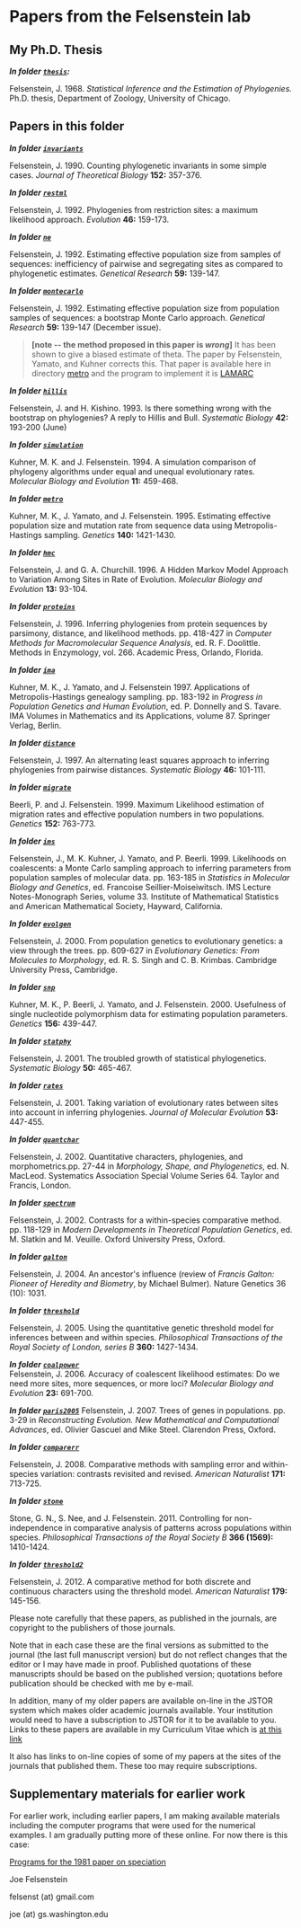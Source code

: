 
# Papers from the Felsenstein lab #

## My Ph.D. Thesis ##

**_In folder [`thesis`](thesis):_**

Felsenstein, J. 1968.  _Statistical Inference and the Estimation of Phylogenies._  Ph.D.
thesis, Department of Zoology, University of Chicago.

## Papers in this folder ##

**_In folder [`invariants`](invariants)_**

Felsenstein, J.  1990.  Counting phylogenetic invariants in some simple cases.  _Journal of Theoretical Biology_  **152:** 357-376.


**_In folder [`restml`](restml)_**

Felsenstein, J.  1992.  Phylogenies from restriction sites: a maximum
likelihood approach.  _Evolution_  **46:** 159-173.


**_In folder [`ne`](ne)_**

Felsenstein, J.  1992.  Estimating effective population size from
samples of sequences: inefficiency of pairwise and segregating sites
as compared to phylogenetic estimates.  _Genetical Research_  **59:** 139-147.


**_In folder [`montecarlo`](montecarlo)_**

Felsenstein, J.   1992.   Estimating effective population size from
population samples of sequences: a bootstrap Monte Carlo approach.
_Genetical Research_  **59:** 139-147 (December issue).

> **[note -- the method proposed in this paper is _wrong_]**
>   It has been shown to
> give a biased estimate of theta.  The paper by Felsenstein,
> Yamato, and Kuhner corrects this.  That paper
> is available here in directory
[metro](metro)
> and the program to implement it is
> [LAMARC](http://evolution.gs.washington.edu/lamarc.html)
>

**_In folder [`hillis`](hillis)_**

Felsenstein, J. and H. Kishino.   1993.  Is there something wrong with
the bootstrap on phylogenies?  A reply to Hillis and Bull.  _Systematic
Biology_ **42:** 193-200  (June)

**_In folder [`simulation`](simulation)_**

Kuhner, M. K. and J. Felsenstein.  1994.  A simulation comparison of
phylogeny algorithms under equal and unequal evolutionary rates.
_Molecular Biology and Evolution_ **11:** 459-468.

**_In folder [`metro`](metro)_**

Kuhner, M. K., J. Yamato, and J. Felsenstein. 1995.
Estimating effective population size and mutation rate from sequence data
using Metropolis-Hastings sampling. _Genetics_ **140:** 1421-1430.

**_In folder [`hmc`](hmc)_**

Felsenstein, J. and G. A. Churchill. 1996.  A Hidden Markov Model Approach
to Variation Among Sites in Rate of Evolution.  _Molecular Biology
and Evolution_  **13:** 93-104.

**_In folder [`proteins`](proteins)_**

Felsenstein, J.  1996.  Inferring phylogenies from protein sequences by
parsimony, distance, and likelihood methods. pp. 418-427 in _Computer
Methods for Macromolecular Sequence Analysis_, ed. R. F. Doolittle.
Methods in Enzymology, vol. 266.  Academic Press, Orlando, Florida.

**_In folder [`ima`](/papers/ima)_**

Kuhner, M. K., J. Yamato, and J. Felsenstein  1997.  Applications of
Metropolis-Hastings genealogy sampling.  pp. 183-192 in _Progress in
Population Genetics and Human Evolution_, ed. P. Donnelly and S. Tavare.
IMA Volumes in Mathematics and its Applications, volume 87.  Springer
Verlag, Berlin.

**_In folder [`distance`](/papers/distance)_**

Felsenstein, J.  1997.  An alternating least squares approach to inferring
phylogenies from pairwise distances.  _Systematic Biology_  **46:** 101-111.

**_In folder [`migrate`](/papers/migrate)_**

Beerli, P. and J. Felsenstein. 1999. Maximum Likelihood estimation
of migration rates and effective population numbers in two 
populations. _Genetics_ **152:** 763-773.

**_In folder [`ims`](/papers/ims)_**

Felsenstein, J., M. K. Kuhner, J. Yamato, and P. Beerli. 1999. 
Likelihoods on coalescents: a Monte Carlo sampling approach to inferring
parameters from population samples of molecular data.  pp. 163-185 in
_Statistics in Molecular Biology and Genetics_, ed.  Francoise
Seillier-Moiseiwitsch.  IMS Lecture Notes-Monograph Series, volume 33.
Institute of Mathematical Statistics and American Mathematical Society,
Hayward, California.

**_In folder [`evolgen`](/papers/evolgen)_**

Felsenstein, J.  2000.  From population genetics to evolutionary genetics:
a view through the trees.  pp. 609-627 in _Evolutionary Genetics: From
Molecules to Morphology_, ed. R. S. Singh and C. B. Krimbas.
Cambridge University Press, Cambridge.

**_In folder [`snp`](/papers/snp)_**

Kuhner, M. K., P. Beerli, J. Yamato, and J. Felsenstein.  2000.
       Usefulness of single nucleotide polymorphism data for estimating
       population parameters.  _Genetics_  **156:** 439-447.

**_In folder [`statphy`](/papers/statphyl)_**
    
Felsenstein, J.  2001.  The troubled growth of statistical phylogenetics.
       _Systematic Biology_  **50:** 465-467.

**_In folder [`rates`](/papers/rates)_**
    
Felsenstein, J.  2001.  Taking variation of evolutionary rates between
       sites into account in inferring phylogenies. _Journal of
       Molecular Evolution_ **53:** 447-455.

**_In folder [`quantchar`](/papers/quantchar)_**
    
Felsenstein, J.  2002.  Quantitative characters, phylogenies, and
       morphometrics.pp. 27-44 in _Morphology, Shape, and Phylogenetics_,
       ed. N. MacLeod.  Systematics Association Special Volume Series 64.
       Taylor and Francis, London.

**_In folder [`spectrum`](/papers/spectrum)_**
    
Felsenstein, J.  2002. Contrasts for a within-species comparative method.
       pp.  118-129 in _Modern Developments in Theoretical Population
       Genetics_, ed. M. Slatkin and M. Veuille.  Oxford University Press,
       Oxford.

**_In folder [`galton`](/papers/galton)_**
     
Felsenstein, J. 2004.  An ancestor's influence (review of _Francis
        Galton: Pioneer of Heredity and Biometry_, by Michael Bulmer).
        Nature Genetics 36 (10): 1031.

**_In folder [`threshold`](/papers/threshold)_**
     
Felsenstein, J.  2005.  Using the quantitative genetic threshold model for
        inferences between and within species.  _Philosophical Transactions of
        the Royal Society of London, series B_  **360:** 1427-1434.

**_In folder [`coalpower`](/papers/coalpower)_**   
Felsenstein, J.  2006.  Accuracy of coalescent likelihood estimates:
       Do we need more sites, more sequences, or more loci?
       _Molecular Biology and Evolution_ **23:** 691-700.

**_In folder [`paris2005`](/papers/paris2005)_**
     Felsenstein, J.  2007.  Trees of genes in populations.  pp. 3-29 in
       _Reconstructing Evolution. New Mathematical and Computational Advances_,
       ed. Olivier Gascuel and Mike Steel.  Clarendon Press, Oxford.

**_In folder [`comparerr`](/papers/comparerr)_**
    
Felsenstein, J.  2008.  Comparative methods with sampling error and
       within-species variation: contrasts revisited and revised.
       _American Naturalist_ **171:** 713-725. 

**_In folder [`stone`](/papers/stone)_**
     
Stone, G. N., S. Nee, and J. Felsenstein. 2011. Controlling for
        non-independence in comparative analysis of patterns across 
        populations within species. _Philosophical Transactions of the Royal 
        Society B_ **366 (1569):** 1410-1424. 

**_In folder [`threshold2`](/papers/threshold2)_**
   
Felsenstein, J.  2012. A comparative method for both discrete and 
continuous characters using the threshold model. _American Naturalist_ 
**179:** 145-156.



Please note carefully that these papers, as published in the journals, are
copyright to the publishers of those journals.


Note that in each case these are the final versions as submitted to the
journal (the last full manuscript version) but do not reflect changes that
the editor or I may have made in proof.  Published quotations of these
manuscripts should be based on the published version; quotations
before publication should be checked with me by e-mail.


In addition, many of my older papers are available on-line in the JSTOR system
which makes older academic journals available.  Your institution would need
to have a subscription to JSTOR for it to be available to you.  Links to
these papers are available in my Curriculum Vitae which is 
[at this link](felsenstein.cv.html)

It also has links to on-line copies of some of my papers at the sites of
the journals that published them.  These too may require subscriptions.

## Supplementary materials for earlier work ##

For earlier work, including earlier papers, I am making available 
materials including the computer programs that were used for the 
numerical examples.  I am gradually putting more of these online.
For now there is this case:

[Programs for the 1981 paper on speciation](/papers/speciation/MEMO.md)



Joe Felsenstein

felsenst (at) gmail.com

joe (at) gs.washington.edu


